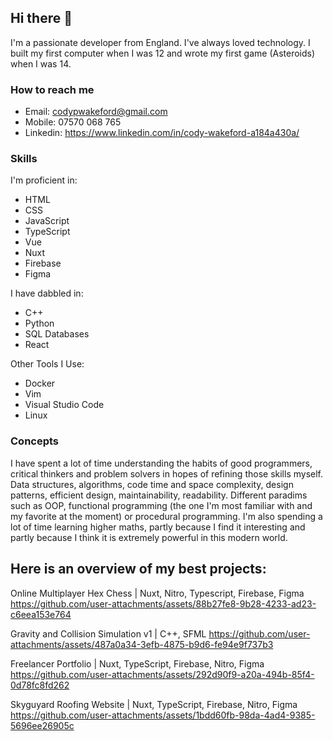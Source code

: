 ## Hi there 👋

I'm a passionate developer from England. I've always loved technology. I built my first computer when I was 12 and wrote my first game (Asteroids) when I was 14.

### How to reach me
- Email: codypwakeford@gmail.com
- Mobile: 07570 068 765
- Linkedin: https://www.linkedin.com/in/cody-wakeford-a184a430a/

### Skills 
I'm proficient in:
- HTML
- CSS
- JavaScript
- TypeScript
- Vue
- Nuxt
- Firebase
- Figma 
  
I have dabbled in:
- C++
- Python
- SQL Databases
- React
  
Other Tools I Use:
- Docker
- Vim
- Visual Studio Code
- Linux

### Concepts
I have spent a lot of time understanding the habits of good programmers, critical thinkers and problem solvers in hopes of refining those skills myself.
Data structures, algorithms, code time and space complexity, design patterns, efficient design, maintainability, readability. Different paradims such as OOP, functional programming (the one I'm most familiar with and my favorite at the moment) or procedural programming. 
I'm also spending a lot of time learning higher maths, partly because I find it interesting and partly because I think it is extremely powerful in this modern world.

## Here is an overview of my best projects:

Online Multiplayer Hex Chess | Nuxt, Nitro, Typescript, Firebase, Figma
https://github.com/user-attachments/assets/88b27fe8-9b28-4233-ad23-c6eea153e764

Gravity and Collision Simulation v1 | C++, SFML
https://github.com/user-attachments/assets/487a0a34-3efb-4875-b9d6-fe94e9f737b3

Freelancer Portfolio | Nuxt, TypeScript, Firebase, Nitro, Figma
https://github.com/user-attachments/assets/292d90f9-a20a-494b-85f4-0d78fc8fd262

Skyguyard Roofing Website | Nuxt, TypeScript, Firebase, Nitro, Figma
https://github.com/user-attachments/assets/1bdd60fb-98da-4ad4-9385-5696ee26905c





